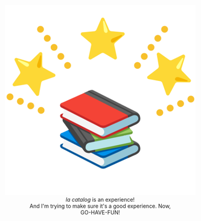 
<div align="center">
  <img src="../res/books_stars.png"><br/>
  <i>la catalog</i> is an experience! <br/>
  And I'm trying to make sure it's a good experience. Now, <br/>
  GO-HAVE-FUN!
</div>
